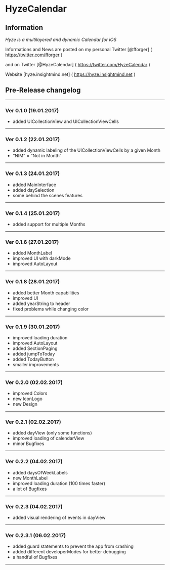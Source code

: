 # HyzeCalendar

## Information

*Hyze is a multilayered and dynamic Calendar for iOS*

Informations and News are posted on my personal Twitter [@fforger] ( https://twitter.com/fforger )

and on Twitter [@HyzeCalendar] ( https://twitter.com/HyzeCalendar )

Website [hyze.insightmind.net] ( https://hyze.insightmind.net ) 


## Pre-Release changelog

---

### Ver 0.1.0 (19.01.2017) 


* added UICollectionView and UICollectionViewCells


---

### Ver 0.1.2 (22.01.2017) 


* added dynamic labeling of the UICollectionViewCells by a given Month
* “NIM” = “Not in Month”


---

### Ver 0.1.3 (24.01.2017)


* added MainInterface
* added daySelection 
* some behind the scenes features


---
### Ver 0.1.4 (25.01.2017)  


* added support for multiple Months


---

### Ver 0.1.6 (27.01.2017)


* added MonthLabel
* improved UI with darkMode
* improved AutoLayout


---

### Ver 0.1.8 (28.01.2017)


* added better Month capabilities
* improved UI
* added yearString to header
* fixed problems while changing color

---

### Ver 0.1.9 (30.01.2017)


* improved loading duration
* improved AutoLayout
* added SectionPaging
* added jumpToToday
* added TodayButton
* smaller improvements


---

### Ver 0.2.0 (02.02.2017)


* improved Colors
* new IconLogo
* new Design


---

### Ver 0.2.1 (02.02.2017)


* added dayView (only some functions)
* improved loading of calendarView
* minor Bugfixes


---

### Ver 0.2.2 (04.02.2017)


* added daysOfWeekLabels
* new MonthLabel
* improved loading duration (100 times faster)
* a lot of Bugfixes


---

### Ver 0.2.3 (04.02.2017)


* added visual rendering of events in dayView


---

### Ver 0.2.3.1 (06.02.2017)


* added guard statements to prevent the app from crashing
* added different developerModes for better debugging
* a handful of Bugfixes


---
